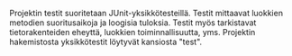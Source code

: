 Projektin testit suoritetaan JUnit-yksikkötesteillä. 
Testit mittaavat luokkien metodien suoritusaikoja ja loogisia tuloksia.
Testit myös tarkistavat tietorakenteiden eheyttä, luokkien toiminnallisuutta, yms.
Projektin hakemistosta yksikkötestit löytyvät kansiosta "test".
